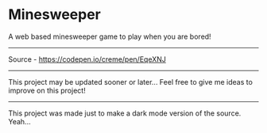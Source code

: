 # Minesweeper

A web based minesweeper game to play when you are bored!

---
Source - https://codepen.io/creme/pen/EqeXNJ

---

This project may be updated sooner or later... Feel free to give me ideas to improve on this project!

---

This project was made just to make a dark mode version of the source. Yeah...
